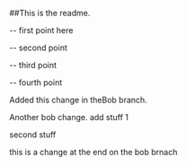 ##This is the readme.

-- first point here

-- second point

-- third point

-- fourth point

Added this change in theBob branch.

Another bob change. add stuff 1 


second stuff


this is a change at the end on the bob brnach 

